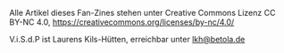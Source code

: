 Alle Artikel dieses Fan-Zines stehen unter Creative Commons Lizenz
CC BY-NC 4.0, https://creativecommons.org/licenses/by-nc/4.0/

V.i.S.d.P ist Laurens Kils-Hütten, erreichbar unter lkh@betola.de

